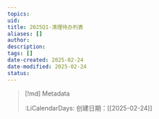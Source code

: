 ```yaml
---
topics: 
uid: 
title: 2025Q1-清理待办列表
aliases: []
author: 
description: 
tags: []
date-created: 2025-02-24
date-modified: 2025-02-24
status: 
---
```


> [!md] Metadata
>
>
> :LiCalendarDays: 创建日期：[[2025-02-24]]
